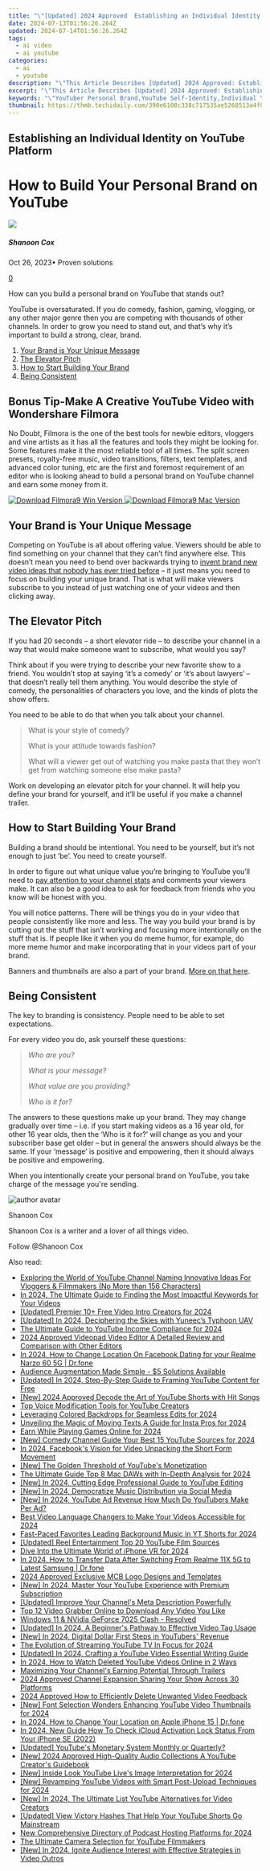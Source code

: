 ```yaml
---
title: "\"[Updated] 2024 Approved  Establishing an Individual Identity on YouTube Platform\""
date: 2024-07-13T01:56:26.264Z
updated: 2024-07-14T01:56:26.264Z
tags:
  - ai video
  - ai youtube
categories:
  - ai
  - youtube
description: "\"This Article Describes [Updated] 2024 Approved: Establishing an Individual Identity on YouTube Platform\""
excerpt: "\"This Article Describes [Updated] 2024 Approved: Establishing an Individual Identity on YouTube Platform\""
keywords: "\"YouTuber Personal Brand,YouTube Self-Identity,Individual YouTube Presence,Creating YouTube Uniqueness,YouTube Persona Establishment,Identity on YouTube Channel,Standing Out in YouTube Space\""
thumbnail: https://thmb.techidaily.com/390e6108c338c717535ae5268513a4f027783679d87088006ba977c8519d5351.jpg
---
```


## Establishing an Individual Identity on YouTube Platform

# How to Build Your Personal Brand on YouTube

![](https://images.wondershare.com/filmora/article-images/shannon-cox.jpg)

##### Shanoon Cox

 Oct 26, 2023• Proven solutions

[0](#commentsBoxSeoTemplate)

How can you build a personal brand on YouTube that stands out?

YouTube is oversaturated. If you do comedy, fashion, gaming, vlogging, or any other major genre then you are competing with thousands of other channels. In order to grow you need to stand out, and that’s why it’s important to build a strong, clear, brand.

1. [Your Brand is Your Unique Message](#unique)
2. [The Elevator Pitch](#Elevator)
3. [How to Start Building Your Brand](#building)
4. [Being Consistent](#consistent)

## Bonus Tip-Make A Creative YouTube Video with Wondershare Filmora

No Doubt, Filmora is the one of the best tools for newbie editors, vloggers and vine artists as it has all the features and tools they might be looking for. Some features make it the most reliable tool of all times. The split screen presets, royalty-free music, video transitions, filters, text templates, and advanced color tuning, etc are the first and foremost requirement of an editor who is looking ahead to build a personal brand on YouTube channel and earn some money from it.

[![Download Filmora9 Win Version](https://images.wondershare.com/filmora/guide/download-btn-win.jpg) ](https://tools.techidaily.com/wondershare/filmora/download/) [![Download Filmora9 Mac Version](https://images.wondershare.com/filmora/guide/download-btn-mac.jpg) ](https://tools.techidaily.com/wondershare/filmora/download/)

## Your Brand is Your Unique Message

Competing on YouTube is all about offering value. Viewers should be able to find something on your channel that they can’t find anywhere else. This doesn’t mean you need to bend over backwards trying to [invent brand new video ideas that nobody has ever tried before](https://www.filmora.io/community-blog/how-to-be-original-on-youtube-289.html) – it just means you need to focus on building your unique brand. That is what will make viewers subscribe to you instead of just watching one of your videos and then clicking away.

## The Elevator Pitch

If you had 20 seconds – a short elevator ride – to describe your channel in a way that would make someone want to subscribe, what would you say?

Think about if you were trying to describe your new favorite show to a friend. You wouldn’t stop at saying ‘it’s a comedy’ or ‘it’s about lawyers’ – that doesn’t really tell them anything. You would describe the style of comedy, the personalities of characters you love, and the kinds of plots the show offers.

You need to be able to do that when you talk about your channel.

> What is your style of comedy?
>
> What is your attitude towards fashion?
>
> What will a viewer get out of watching you make pasta that they won’t get from watching someone else make pasta?

Work on developing an elevator pitch for your channel. It will help you define your brand for yourself, and it’ll be useful if you make a channel trailer.

## How to Start Building Your Brand

Building a brand should be intentional. You need to be yourself, but it’s not enough to just ‘be’. You need to create yourself.

  In order to figure out what unique value you’re bringing to YouTube you’ll need to [pay attention to your channel stats](https://www.filmora.io/community-blog/understanding-youtube-analytics-%E2%80%93-take-charge-of-your-channel%21-286.html) and comments your viewers make. It can also be a good idea to ask for feedback from friends who you know will be honest with you.

You will notice patterns. There will be things you do in your video that people consistently like more and less. The way you build your brand is by cutting out the stuff that isn’t working and focusing more intentionally on the stuff that is. If people like it when you do meme humor, for example, do more meme humor and make incorporating that in your videos part of your brand.

Banners and thumbnails are also a part of your brand. [More on that here](https://www.filmora.io/community-blog/how-to-make-youtube-banners-and-thumbnails-316.html).

## Being Consistent

The key to branding is consistency. People need to be able to set expectations.

For every video you do, ask yourself these questions:

> _Who are you?_
>
> _What is your message?_
>
> _What value are you providing?_
>
> _Who is it for?_

The answers to these questions make up your brand. They may change gradually over time – i.e. if you start making videos as a 16 year old, for other 16 year olds, then the ‘Who is it for?’ will change as you and your subscriber base get older – but in general the answers should always be the same. If your ‘message’ is positive and empowering, then it should always be positive and empowering.

When you intentionally create your personal brand on YouTube, you take charge of the message you're sending.

![author avatar](https://images.wondershare.com/filmora/article-images/shannon-cox.jpg)

Shanoon Cox

Shanoon Cox is a writer and a lover of all things video.

Follow @Shanoon Cox


<ins class="adsbygoogle"
     style="display:block"
     data-ad-format="autorelaxed"
     data-ad-client="ca-pub-7571918770474297"
     data-ad-slot="1223367746"></ins>



<ins class="adsbygoogle"
     style="display:block"
     data-ad-client="ca-pub-7571918770474297"
     data-ad-slot="8358498916"
     data-ad-format="auto"
     data-full-width-responsive="true"></ins>



<span class="atpl-alsoreadstyle">Also read:</span>
<div><ul>
<li><a href="https://youtube-data.techidaily.com/ring-the-world-of-youtube-channel-naming-innovative-ideas-for-vloggers-and-filmmakers-no-more-than-156-characters/"><u>Exploring the World of YouTube Channel Naming  Innovative Ideas For Vloggers & Filmmakers (No More than 156 Characters)</u></a></li>
<li><a href="https://youtube-data.techidaily.com/24-the-ultimate-guide-to-finding-the-most-impactful-keywords-for-your-videos/"><u>In 2024, The Ultimate Guide to Finding the Most Impactful Keywords for Your Videos</u></a></li>
<li><a href="https://youtube-data.techidaily.com/ed-premier-10plus-free-video-intro-creators-for-2024/"><u>[Updated] Premier 10+ Free Video Intro Creators for 2024</u></a></li>
<li><a href="https://fox-cloud.techidaily.com/updated-in-2024-deciphering-the-skies-with-yuneecs-typhoon-uav/"><u>[Updated] In 2024, Deciphering the Skies with Yuneec’s Typhoon UAV</u></a></li>
<li><a href="https://youtube-data.techidaily.com/ltimate-guide-to-youtube-income-compliance-for-2024/"><u>The Ultimate Guide to YouTube Income Compliance for 2024</u></a></li>
<li><a href="https://smart-video-creator.techidaily.com/2024-approved-videopad-video-editor-a-detailed-review-and-comparison-with-other-editors/"><u>2024 Approved Videopad Video Editor A Detailed Review and Comparison with Other Editors</u></a></li>
<li><a href="https://location-social.techidaily.com/in-2024-how-to-change-location-on-facebook-dating-for-your-realme-narzo-60-5g-drfone-by-drfone-virtual-android/"><u>In 2024, How to Change Location On Facebook Dating for your Realme Narzo 60 5G | Dr.fone</u></a></li>
<li><a href="https://youtube-data.techidaily.com/nce-augmentation-made-simple-5-solutions-available/"><u>Audience Augmentation Made Simple - $5 Solutions Available</u></a></li>
<li><a href="https://youtube-data.techidaily.com/ed-in-2024-step-by-step-guide-to-framing-youtube-content-for-free/"><u>[Updated] In 2024, Step-By-Step Guide to Framing YouTube Content for Free</u></a></li>
<li><a href="https://youtube-data.techidaily.com/024-approved-decode-the-art-of-youtube-shorts-with-hit-songs/"><u>[New] 2024 Approved  Decode the Art of YouTube Shorts with Hit Songs</u></a></li>
<li><a href="https://youtube-data.techidaily.com/oice-modification-tools-for-youtube-creators/"><u>Top Voice Modification Tools for YouTube Creators</u></a></li>
<li><a href="https://youtube-data.techidaily.com/aging-colored-backdrops-for-seamless-edits-for-2024/"><u>Leveraging Colored Backdrops for Seamless Edits for 2024</u></a></li>
<li><a href="https://some-approaches.techidaily.com/unveiling-the-magic-of-moving-texts-a-guide-for-insta-pros-for-2024/"><u>Unveiling the Magic of Moving Texts  A Guide for Insta Pros for 2024</u></a></li>
<li><a href="https://youtube-webster.techidaily.com/while-playing-games-online-for-2024/"><u>Earn While Playing Games Online for 2024</u></a></li>
<li><a href="https://youtube-data.techidaily.com/omedy-channel-guide-your-best-15-youtube-sources-for-2024/"><u>[New] Comedy Channel Guide  Your Best 15 YouTube Sources for 2024</u></a></li>
<li><a href="https://facebook-video-recording.techidaily.com/in-2024-facebooks-vision-for-video-unpacking-the-short-form-movement/"><u>In 2024, Facebook's Vision for Video   Unpacking the Short Form Movement</u></a></li>
<li><a href="https://youtube-data.techidaily.com/he-golden-threshold-of-youtubes-monetization/"><u>[New] The Golden Threshold of YouTube's Monetization</u></a></li>
<li><a href="https://audio-editing.techidaily.com/the-ultimate-guide-top-8-mac-daws-with-in-depth-analysis-for-2024/"><u>The Ultimate Guide Top 8 Mac DAWs with In-Depth Analysis for 2024</u></a></li>
<li><a href="https://youtube-data.techidaily.com/n-2024-cutting-edge-professional-guide-to-youtube-editing/"><u>[New] In 2024, Cutting Edge  Professional Guide to YouTube Editing</u></a></li>
<li><a href="https://youtube-data.techidaily.com/n-2024-democratize-music-distribution-via-social-media/"><u>[New] In 2024, Democratize Music Distribution via Social Media</u></a></li>
<li><a href="https://youtube-data.techidaily.com/n-2024-youtube-ad-revenue-how-much-do-youtubers-make-per-ad/"><u>[New] In 2024, YouTube Ad Revenue  How Much Do YouTubers Make Per Ad?</u></a></li>
<li><a href="https://ai-video-translation.techidaily.com/best-video-language-changers-to-make-your-videos-accessible-for-2024/"><u>Best Video Language Changers to Make Your Videos Accessible for 2024</u></a></li>
<li><a href="https://youtube-data.techidaily.com/paced-favorites-leading-background-music-in-yt-shorts-for-2024/"><u>Fast-Paced Favorites  Leading Background Music in YT Shorts for 2024</u></a></li>
<li><a href="https://youtube-data.techidaily.com/ed-reel-entertainment-top-20-youtube-film-sources/"><u>[Updated] Reel Entertainment  Top 20 YouTube Film Sources</u></a></li>
<li><a href="https://fox-http.techidaily.com/dive-into-the-ultimate-world-of-iphone-vr-for-2024/"><u>Dive Into the Ultimate World of iPhone VR for 2024</u></a></li>
<li><a href="https://android-transfer.techidaily.com/in-2024-how-to-transfer-data-after-switching-from-realme-11x-5g-to-latest-samsung-drfone-by-drfone-transfer-from-android-transfer-from-android/"><u>In 2024, How to Transfer Data After Switching From Realme 11X 5G to Latest Samsung | Dr.fone</u></a></li>
<li><a href="https://youtube-data.techidaily.com/approved-exclusive-mcb-logo-designs-and-templates/"><u>2024 Approved  Exclusive MCB Logo Designs and Templates</u></a></li>
<li><a href="https://youtube-data.techidaily.com/n-2024-master-your-youtube-experience-with-premium-subscription/"><u>[New] In 2024, Master Your YouTube Experience with Premium Subscription</u></a></li>
<li><a href="https://youtube-data.techidaily.com/ed-improve-your-channels-meta-description-powerfully/"><u>[Updated] Improve Your Channel's Meta Description Powerfully</u></a></li>
<li><a href="https://youtube-data.techidaily.com/2-video-grabber-online-to-download-any-video-you-like/"><u>Top 12 Video Grabber Online to Download Any Video You Like</u></a></li>
<li><a href="https://graphic-issues.techidaily.com/windows-11-and-nvidia-geforce-7025-clash-resolved/"><u>Windows 11 & NVidia GeForce 7025 Clash - Resolved</u></a></li>
<li><a href="https://youtube-data.techidaily.com/ed-in-2024-a-beginners-pathway-to-effective-video-tag-usage/"><u>[Updated] In 2024, A Beginner's Pathway to Effective Video Tag Usage</u></a></li>
<li><a href="https://youtube-data.techidaily.com/n-2024-digital-dollar-first-steps-in-youtubers-revenue/"><u>[New] In 2024, Digital Dollar  First Steps in YouTubers' Revenue</u></a></li>
<li><a href="https://youtube-data.techidaily.com/volution-of-streaming-youtube-tv-in-focus-for-2024/"><u>The Evolution of Streaming  YouTube TV In Focus for 2024</u></a></li>
<li><a href="https://youtube-data.techidaily.com/ed-in-2024-crafting-a-youtube-video-essential-writing-guide/"><u>[Updated] In 2024, Crafting a YouTube Video  Essential Writing Guide</u></a></li>
<li><a href="https://youtube-data.techidaily.com/24-how-to-watch-deleted-youtube-videos-online-in-2-ways/"><u>In 2024, How to Watch Deleted YouTube Videos Online in 2 Ways</u></a></li>
<li><a href="https://youtube-data.techidaily.com/izing-your-channels-earning-potential-through-trailers/"><u>Maximizing Your Channel's Earning Potential Through Trailers</u></a></li>
<li><a href="https://youtube-data.techidaily.com/approved-channel-expansion-sharing-your-show-across-30-platforms/"><u>2024 Approved  Channel Expansion  Sharing Your Show Across 30 Platforms</u></a></li>
<li><a href="https://youtube-data.techidaily.com/approved-how-to-efficiently-delete-unwanted-video-feedback/"><u>2024 Approved  How to Efficiently Delete Unwanted Video Feedback</u></a></li>
<li><a href="https://youtube-data.techidaily.com/ont-selection-wonders-enhancing-youtube-video-thumbnails-for-2024/"><u>[New] Font Selection Wonders  Enhancing YouTube Video Thumbnails for 2024</u></a></li>
<li><a href="https://iphone-location.techidaily.com/in-2024-how-to-change-your-location-on-apple-iphone-15-drfone-by-drfone-virtual-ios/"><u>In 2024, How to Change Your Location on Apple iPhone 15 | Dr.fone</u></a></li>
<li><a href="https://activate-lock.techidaily.com/in-2024-new-guide-how-to-check-icloud-activation-lock-status-from-your-iphone-se-2022-by-drfone-ios/"><u>In 2024, New Guide How To Check iCloud Activation Lock Status From Your iPhone SE (2022)</u></a></li>
<li><a href="https://youtube-data.techidaily.com/ed-youtubes-monetary-system-monthly-or-quarterly/"><u>[Updated] YouTube's Monetary System  Monthly or Quarterly?</u></a></li>
<li><a href="https://youtube-data.techidaily.com/024-approved-high-quality-audio-collections-a-youtube-creators-guidebook/"><u>[New] 2024 Approved  High-Quality Audio Collections  A YouTube Creator's Guidebook</u></a></li>
<li><a href="https://youtube-data.techidaily.com/nside-look-youtube-lives-image-interpretation-for-2024/"><u>[New] Inside Look  YouTube Live's Image Interpretation for 2024</u></a></li>
<li><a href="https://youtube-data.techidaily.com/evamping-youtube-videos-with-smart-post-upload-techniques-for-2024/"><u>[New] Revamping YouTube Videos with Smart Post-Upload Techniques for 2024</u></a></li>
<li><a href="https://youtube-data.techidaily.com/n-2024-the-ultimate-list-youtube-alternatives-for-video-creators/"><u>[New] In 2024, The Ultimate List  YouTube Alternatives for Video Creators</u></a></li>
<li><a href="https://youtube-data.techidaily.com/ed-view-victory-hashes-that-help-your-youtube-shorts-go-mainstream/"><u>[Updated] View Victory  Hashes That Help Your YouTube Shorts Go Mainstream</u></a></li>
<li><a href="https://sound-tweaking.techidaily.com/new-comprehensive-directory-of-podcast-hosting-platforms-for-2024/"><u>New Comprehensive Directory of Podcast Hosting Platforms for 2024</u></a></li>
<li><a href="https://youtube-data.techidaily.com/ltimate-camera-selection-for-youtube-filmmakers/"><u>The Ultimate Camera Selection for YouTube Filmmakers</u></a></li>
<li><a href="https://youtube-data.techidaily.com/n-2024-ignite-audience-interest-with-effective-strategies-in-video-outros/"><u>[New] In 2024, Ignite Audience Interest with Effective Strategies in Video Outros</u></a></li>
</ul></div>

